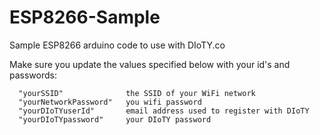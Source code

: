 # ESP8266-Sample
Sample ESP8266 arduino code to use with DIoTY.co

Make sure you update the values specified below with your id's and passwords:

      "yourSSID"              the SSID of your WiFi network
      "yourNetworkPassword"   you wifi password
      "yourDIoTYuserId"       email address used to register with DIoTY
      "yourDIoTYpassword"     your DIoTY password
